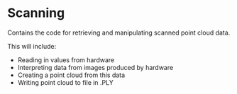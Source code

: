 # Scanning
Contains the code for retrieving and manipulating scanned point cloud data.

This will include:
- Reading in values from hardware
- Interpreting data from images produced by hardware
- Creating a point cloud from this data
- Writing point cloud to file in .PLY

